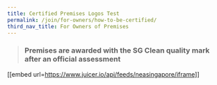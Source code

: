 ```yaml
---
title: Certified Premises Logos Test
permalink: /join/for-owners/how-to-be-certified/
third_nav_title: For Owners of Premises
---
```

> ### Premises are awarded with the SG Clean quality mark after an official assessment

[[embed url=https://www.juicer.io/api/feeds/neasingapore/iframe]]
